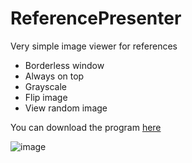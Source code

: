 # ReferencePresenter
Very simple image viewer for references

- Borderless window
- Always on top
- Grayscale
- Flip image
- View random image

You can download the program [here](https://github.com/Readock/ReferencePresenter/releases)


![image](https://github.com/Readock/ReferencePresenter/blob/master/Demo.gif "Reference Presenter  usage")
